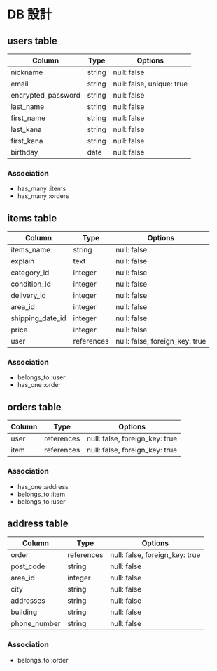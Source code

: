 # DB 設計

## users table

| Column             | Type                | Options                        |
|--------------------|---------------------|--------------------------------|
| nickname           | string              | null: false                    |
| email              | string              | null: false, unique: true      |
| encrypted_password | string              | null: false                    |
| last_name          | string              | null: false                    |
| first_name         | string              | null: false                    |
| last_kana          | string              | null: false                    |
| first_kana         | string              | null: false                    |
| birthday           | date                | null: false                    |

### Association

* has_many :items
* has_many :orders

## items table

| Column             | Type                | Options                        |
|--------------------|---------------------|--------------------------------|
| items_name         | string              | null: false                    |
| explain            | text                | null: false                    |
| category_id        | integer             | null: false                    |
| condition_id       | integer             | null: false                    |
| delivery_id        | integer             | null: false                    |
| area_id            | integer             | null: false                    |
| shipping_date_id   | integer             | null: false                    |
| price              | integer             | null: false                    |
| user               | references          | null: false, foreign_key: true |

### Association
* belongs_to :user
* has_one :order

## orders table

| Column             | Type                | Options                        |
|--------------------|---------------------|--------------------------------|
| user               | references          | null: false, foreign_key: true |
| item               | references          | null: false, foreign_key: true |

### Association

* has_one :address
* belongs_to :item
* belongs_to :user

## address table

| Column             | Type                | Options                        |
|--------------------|---------------------|--------------------------------|
| order              | references          | null: false, foreign_key: true |
| post_code          | string              | null: false                    |
| area_id            | integer             | null: false                    |
| city               | string              | null: false                    |
| addresses          | string              | null: false                    |
| building           | string              | null: false                    |
| phone_number       | string              | null: false                    |

### Association

* belongs_to :order